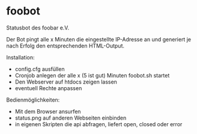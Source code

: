 foobot
======

Statusbot des foobar e.V.

Der Bot pingt alle x Minuten die eingestellte IP-Adresse an und generiert je nach Erfolg den entsprechenden HTML-Output.

Installation:

* config.cfg ausfüllen
* Cronjob anlegen der alle x (5 ist gut) Minuten foobot.sh startet
* Den Webserver auf htdocs zeigen lassen
* eventuell Rechte anpassen

Bedienmöglichkeiten:

* Mit dem Browser ansurfen
* status.png auf anderen Webseiten einbinden
* in eigenen Skripten die api abfragen, liefert open, closed oder error
